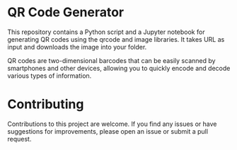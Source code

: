 # QR Code Generator

This repository contains a Python script and a Jupyter notebook for generating QR codes using the qrcode and image libraries.
It takes URL as input and downloads the image into your folder.

QR codes are two-dimensional barcodes that can be easily scanned by smartphones and other devices, allowing you to quickly encode and decode various types of information.

# Contributing

Contributions to this project are welcome. If you find any issues or have suggestions for improvements, please open an issue or submit a pull request.

